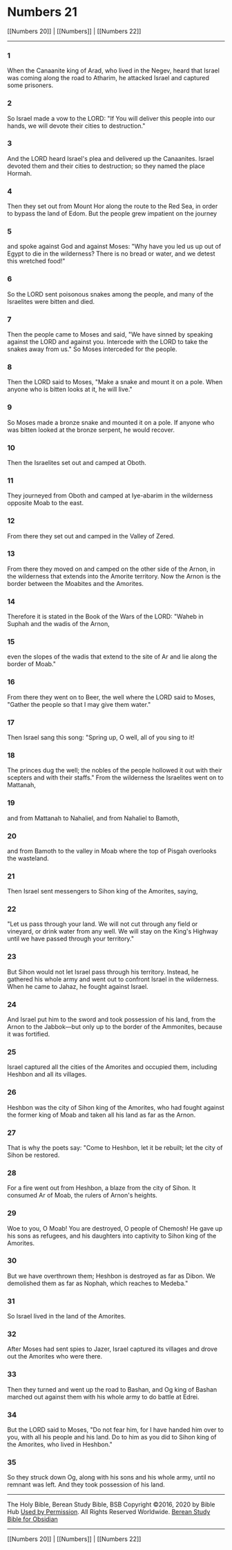 # Numbers 21

[[Numbers 20]] | [[Numbers]] | [[Numbers 22]]

---

### 1
When the Canaanite king of Arad, who lived in the Negev, heard that Israel was coming along the road to Atharim, he attacked Israel and captured some prisoners.

### 2
So Israel made a vow to the LORD: "If You will deliver this people into our hands, we will devote their cities to destruction."

### 3
And the LORD heard Israel's plea and delivered up the Canaanites. Israel devoted them and their cities to destruction; so they named the place Hormah.

### 4
Then they set out from Mount Hor along the route to the Red Sea, in order to bypass the land of Edom. But the people grew impatient on the journey

### 5
and spoke against God and against Moses: "Why have you led us up out of Egypt to die in the wilderness? There is no bread or water, and we detest this wretched food!"

### 6
So the LORD sent poisonous snakes among the people, and many of the Israelites were bitten and died.

### 7
Then the people came to Moses and said, "We have sinned by speaking against the LORD and against you. Intercede with the LORD to take the snakes away from us." So Moses interceded for the people.

### 8
Then the LORD said to Moses, "Make a snake and mount it on a pole. When anyone who is bitten looks at it, he will live."

### 9
So Moses made a bronze snake and mounted it on a pole. If anyone who was bitten looked at the bronze serpent, he would recover.

### 10
Then the Israelites set out and camped at Oboth.

### 11
They journeyed from Oboth and camped at Iye-abarim in the wilderness opposite Moab to the east.

### 12
From there they set out and camped in the Valley of Zered.

### 13
From there they moved on and camped on the other side of the Arnon, in the wilderness that extends into the Amorite territory. Now the Arnon is the border between the Moabites and the Amorites.

### 14
Therefore it is stated in the Book of the Wars of the LORD: "Waheb in Suphah and the wadis of the Arnon,

### 15
even the slopes of the wadis that extend to the site of Ar and lie along the border of Moab."

### 16
From there they went on to Beer, the well where the LORD said to Moses, "Gather the people so that I may give them water."

### 17
Then Israel sang this song: "Spring up, O well, all of you sing to it!

### 18
The princes dug the well; the nobles of the people hollowed it out with their scepters and with their staffs." From the wilderness the Israelites went on to Mattanah,

### 19
and from Mattanah to Nahaliel, and from Nahaliel to Bamoth,

### 20
and from Bamoth to the valley in Moab where the top of Pisgah overlooks the wasteland.

### 21
Then Israel sent messengers to Sihon king of the Amorites, saying,

### 22
"Let us pass through your land. We will not cut through any field or vineyard, or drink water from any well. We will stay on the King's Highway until we have passed through your territory."

### 23
But Sihon would not let Israel pass through his territory. Instead, he gathered his whole army and went out to confront Israel in the wilderness. When he came to Jahaz, he fought against Israel.

### 24
And Israel put him to the sword and took possession of his land, from the Arnon to the Jabbok—but only up to the border of the Ammonites, because it was fortified.

### 25
Israel captured all the cities of the Amorites and occupied them, including Heshbon and all its villages.

### 26
Heshbon was the city of Sihon king of the Amorites, who had fought against the former king of Moab and taken all his land as far as the Arnon.

### 27
That is why the poets say: "Come to Heshbon, let it be rebuilt; let the city of Sihon be restored.

### 28
For a fire went out from Heshbon, a blaze from the city of Sihon. It consumed Ar of Moab, the rulers of Arnon's heights.

### 29
Woe to you, O Moab! You are destroyed, O people of Chemosh! He gave up his sons as refugees, and his daughters into captivity to Sihon king of the Amorites.

### 30
But we have overthrown them; Heshbon is destroyed as far as Dibon. We demolished them as far as Nophah, which reaches to Medeba."

### 31
So Israel lived in the land of the Amorites.

### 32
After Moses had sent spies to Jazer, Israel captured its villages and drove out the Amorites who were there.

### 33
Then they turned and went up the road to Bashan, and Og king of Bashan marched out against them with his whole army to do battle at Edrei.

### 34
But the LORD said to Moses, "Do not fear him, for I have handed him over to you, with all his people and his land. Do to him as you did to Sihon king of the Amorites, who lived in Heshbon."

### 35
So they struck down Og, along with his sons and his whole army, until no remnant was left. And they took possession of his land.

---

The Holy Bible, Berean Study Bible, BSB
Copyright ©2016, 2020 by Bible Hub
[Used by Permission](https://berean.bible/terms.htm). All Rights Reserved Worldwide.
[Berean Study Bible for Obsidian](https://github.com/gapmiss/berean-study-bible-for-obsidian)

---

[[Numbers 20]] | [[Numbers]] | [[Numbers 22]]

